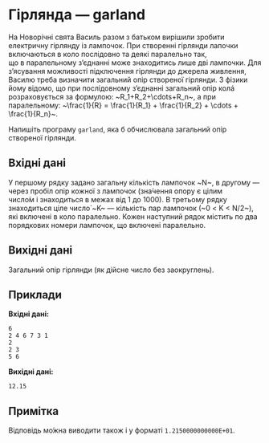 # Гірлянда — garland

На Новорічні свята Василь разом з&nbsp;батьком вирішили зробити електричну гірлянду із&nbsp;лампочок. При створенні гірлянди лапочки включаються в&nbsp;коло послідовно та&nbsp;деякі паралельно так, що&nbsp;в&nbsp;паралельному з’єднанні може знаходитись лише дві лампочки. Для з’ясування можливості підключення гірлянди до&nbsp;джерела живлення, Василю треба визначити загальний опір створеної гірлянди. З&nbsp;фізики йому відомо, що&nbsp;при послідовному з’єднанні загальний опір колá розраховується за&nbsp;формулою: ~R_1+R_2+\cdots+R_n~, а&nbsp;при паралельному: ~\frac{1}{R} = \frac{1}{R_1} + \frac{1}{R_2} + \cdots + \frac{1}{R_n}~.

Напишіть програму `garland`, яка&nbsp;б&nbsp;обчислювала загальний опір створеної гірлянди.

## Вхідні дані
У&nbsp;першому рядку задано загальну кількість лампочок ~N~, в&nbsp;другому&nbsp;— через пробіл опір кожної з&nbsp;лампочок (зна́чення опору є&nbsp;цілим число́м&nbsp;і&nbsp;знаходиться в&nbsp;межах від&nbsp;1 до&nbsp;1000). В&nbsp;третьому рядку знаходиться ціле число́ ~K~&nbsp;— кількість пар лампочок (~0 < K < N/2~), які включені в&nbsp;коло паралельно. Кожен наступний рядок містить по&nbsp;два порядкових номери лампочок, що&nbsp;включені паралельно.

## Вихідні дані
Загальний опір гірлянди (як&nbsp;дійсне число без заокруглень).

## Приклади
**Вхідні дані:**
```
6
2 4 6 7 3 1
2
2 3
5 6
```

**Вихідні дані:**
```
12.15
```

## Примітка
Відповідь мо́жна виводити також&nbsp;і&nbsp;у&nbsp;форматі `1.2150000000000E+01`.
